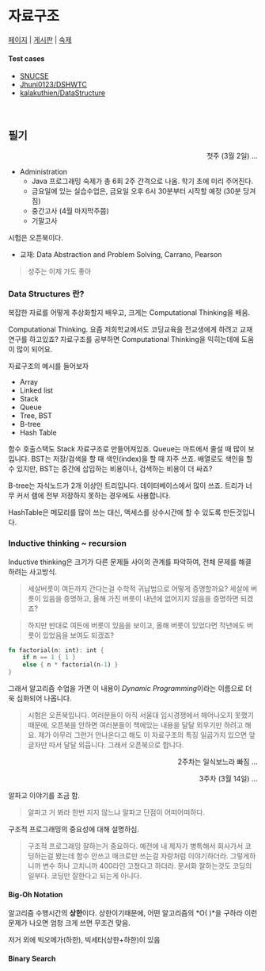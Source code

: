 자료구조
========

[페이지](http://soar.snu.ac.kr/course/ds/20161/) |
[게시판](http://soar.snu.ac.kr/course/board/ds2016) |
[숙제](http://soar.snu.ac.kr:8080/)

#### Test cases
- [SNUCSE](http://www.snucse.org/374693)
- [Jhuni0123/DSHWTC](https://github.com/Jhuni0123/DSHWTC)
- [kalakuthien/DataStructure](https://github.com/kalaluthien/DataStructure)

<br>

필기
--------

<p align=right>첫주 (3월 2일) ...</p>

- Administration
    - Java 프로그래밍 숙제가 총 6회 2주 간격으로 나옴. 학기 초에 미리 주어진다.
    - 금요일에 있는 실습수업은, 금요일 오후 6시 30분부터 시작할 예정 (30분 당겨짐)
    - 중간고사 (4월 마지막주쯤)
    - 기말고사

시험은 오픈북이다.

- 교재: Data Abstraction and Problem Solving, Carrano, Pearson

> 성주는 이제 가도 좋아

### Data Structures 란?
복잡한 자료를 어떻게 추상화할지 배우고, 크게는 Computational Thinking을 배움.

Computational Thinking. 요즘 저희학교에서도 코딩교육을 전교생에게 하려고
교재연구를 하고있죠? 자료구조를 공부하면 Computational Thinking을 익히는데에
도움이 많이 되어요.

자료구조의 예시를 들어보자

- Array
- Linked list
- Stack
- Queue
- Tree, BST
- B-tree
- Hash Table

함수 호출스택도 Stack 자료구조로 만들어져있죠. Queue는 마트에서 줄설 때 많이
보입니다. BST는 저장/검색을 할 때 색인(index)을 할 때 자주 쓰죠. 배열로도 색인을
할 수 있지만, BST는 중간에 삽입하는 비용이나, 검색하는 비용이 더 싸죠?

B-tree는 자식노드가 2개 이상인 트리입니다. 데이터베이스에서 많이 쓰죠. 트리가
너무 커서 램에 전부 저장하지 못하는 경우에도 사용합니다.

HashTable은 메모리를 많이 쓰는 대신, 액세스를 상수시간에 할 수 있도록
만든것입니다.

### Inductive thinking ~ recursion
Inductive thinking은 크기가 다른 문제들 사이의 관계를 파악하여, 전체 문제를
해결하려는 사고방식.

> 세살버릇이 여든까지 간다는걸
수학적 귀납법으로 어떻게 증명할까요?
세살에 버릇이 있음을 증명하고,
올해 가진 버릇이 내년에 없어지지 않음을 증명하면
되겠죠?

> 하지만 반대로 여든에 버릇이 있음을 보이고, 올해 버릇이 있었다면 작년에도
버릇이 있었음을 보여도 되겠죠?

```rust
fn factorial(n: int): int {
    if n == 1 { 1 }
    else { n * factorial(n-1) }
}
```

그래서 알고리즘 수업을 가면 이 내용이 *Dynamic Programming*이라는 이름으로 더욱
심화되어 나옵니다.

> 시험은 오픈북입니다. 여러분들이 아직 서울대 입시경쟁에서 헤어나오지 못했기
때문에, 오픈북을 안하면 여러분들이 책에있는 내용을 달달 외우기만 하려고 해요.
제가 아무리 그런거 안나온다고 해도 이 자료구조의 특징 일곱가지 있으면 앞글자만
따서 달달 외웁니다. 그래서 오픈북으로 합니다.

<p align=right>2주차는 일식보느라 빠짐 ...</p>

<p align=right>3주차 (3월 14일) ...</p>

알파고 이야기를 조금 함.

> 알파고 거 봐라 한번 지지 않느냐 알파고 단점이 어떠어떠하다.

구조적 프로그래밍의 중요성에 대해 설명하심.

> 구조적 프로그래밍 잘하는거 중요하다. 예전에 내 제자가 병특해서 회사가서 코딩하는걸 봤는데 함수 안쓰고 매크로만 쓰는걸 자랑처럼 이야기하더라. 그렇게하니까 변수 하나 고치니까 400라인 고쳤다고 하더라. 문서화 잘하는것도 코딩의 일부다. 코딩만 잘한다고 되는게 아니다.

#### Big-Oh Notation
알고리즘 수행시간의 **상한**이다. 상한이기때문에, 어떤 알고리즘의 *O( )*을
구하라 이런 문제가 나오면 엄청 크게 쓰면 무조건 맞음.

저거 외에 빅오메가(하한), 빅세타(상한+하한)이 있음

#### Binary Search
